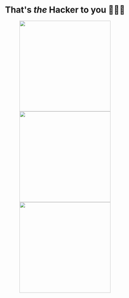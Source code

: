 <h1 align = "center"> That's <em>the</em> Hacker to you 🦹🏿‍♂️ </h1>



<p align="center">

  <a href="https://www.linkedin.com/in/amanuelawoke">
  <img src="https://blog-assets.hootsuite.com/wp-content/uploads/2025/05/linkedin-for-business-9-620x151.png" width = "300">
  </a>

  <br />

  <a href="https://devpost.com/amandotzip?ref_content=user-portfolio&ref_feature=portfolio&ref_medium=global-nav">
  <img src="https://imgur.com/ASh3glw.jpg" width = "300">
  </a>

  <br />

  <img src="https://media.giphy.com/media/8wzDNe9unxCuY/giphy.gif" width = "300">
</p>


<!--
**amandotzip/amandotzip** is a ✨ _special_ ✨ repository because its `README.md` (this file) appears on your GitHub profile.

Here are some ideas to get you started:

- 🔭 I’m currently working on ...
- 🌱 I’m currently learning ...
- 👯 I’m looking to collaborate on ...
- 🤔 I’m looking for help with ...
- 💬 Ask me about ...
- 📫 How to reach me: ...
- 😄 Pronouns: ...
- ⚡ Fun fact: ...
-->
